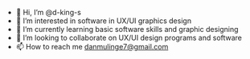 - 👋 Hi, I’m @d-king-s
- 👀 I’m interested in software in UX/UI graphics design
- 🌱 I’m currently learning basic software skills and graphic designing
- 💞️ I’m looking to collaborate on UX/UI design programs and software
- 📫 How to reach me danmulinge7@gmail.com

<!---
d-king-s/d-king-s is a ✨ special ✨ repository because its `README.md` (this file) appears on your GitHub profile.
You can click the Preview link to take a look at your changes.
--->
